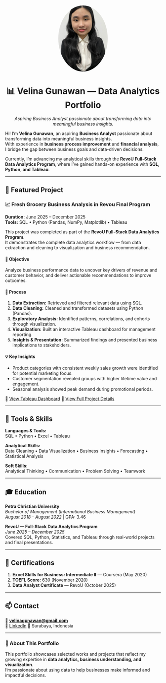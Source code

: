 <p align="center">
  <img src="https://raw.githubusercontent.com/velinagunawan/velina-data-analytics-portfolio/refs/heads/main/Untitled%20design.jpg" width="160" style="border-radius:50%;">
</p>

<h1 align="center">📊 Velina Gunawan — Data Analytics Portfolio</h1>

<p align="center">
  <i>Aspiring Business Analyst passionate about transforming data into meaningful business insights.</i>
</p>

Hi! I’m **Velina Gunawan**, an aspiring **Business Analyst** passionate about transforming data into meaningful business insights.  
With experience in **business process improvement** and **financial analysis**, I bridge the gap between business goals and data-driven decisions.  

Currently, I’m advancing my analytical skills through the **RevoU Full-Stack Data Analytics Program**, where I’ve gained hands-on experience with **SQL, Python, and Tableau**.

---

## 🚀 Featured Project

### 📈 Fresh Grocery Business Analysis in Revou Final Program
**Duration:** June 2025 – December 2025  
**Tools:** SQL • Python (Pandas, NumPy, Matplotlib) • Tableau  

This project was completed as part of the **RevoU Full-Stack Data Analytics Program**.  
It demonstrates the complete data analytics workflow — from data extraction and cleaning to visualization and business recommendation.

#### 🎯 Objective
Analyze business performance data to uncover key drivers of revenue and customer behavior, and deliver actionable recommendations to improve outcomes.

#### 🧩 Process
1. **Data Extraction:** Retrieved and filtered relevant data using SQL.  
2. **Data Cleaning:** Cleaned and transformed datasets using Python (Pandas).  
3. **Exploratory Analysis:** Identified patterns, correlations, and cohorts through visualization.  
4. **Visualization:** Built an interactive Tableau dashboard for management reporting.  
5. **Insights & Presentation:** Summarized findings and presented business implications to stakeholders.

#### 💡 Key Insights
- Product categories with consistent weekly sales growth were identified for potential marketing focus.  
- Customer segmentation revealed groups with higher lifetime value and engagement.  
- Seasonal analysis showed peak demand during promotional periods.

🔗 [View Tableau Dashboard](https://public.tableau.com/views/Deep_17579542067760/Dashboard1?:language=en-US&publish=yes&:sid=&:redirect=auth&:display_count=n&:origin=viz_share_link)
📄 [View Full Project Details](https://docs.google.com/presentation/d/1G-O5kvSQr0q7MLOAq267WTmML0PQaPML-yqwWrsPGPc/edit?usp=sharing)

---

## 🧰 Tools & Skills

**Languages & Tools:**  
SQL • Python • Excel • Tableau  

**Analytical Skills:**  
Data Cleaning • Data Visualization • Business Insights • Forecasting • Statistical Analysis  

**Soft Skills:**  
Analytical Thinking • Communication • Problem Solving • Teamwork  

---

## 🎓 Education

**Petra Christian University**  
_Bachelor of Management (International Business Management)_  
_August 2018 – August 2022_ | GPA: 3.46  

**RevoU — Full-Stack Data Analytics Program**  
_June 2025 – December 2025_  
Covered SQL, Python, Statistics, and Tableau through real-world projects and final presentations.

---

## 🧾 Certifications
1. **Excel Skills for Business: Intermediate II** — Coursera (May 2020)  
2. **TOEFL Score:** 630 (November 2020)  
3. **Data Analyst Certificate** — RevoU (October 2025)

---

## 📫 Contact

📧 **velinagunawan@gmail.com**  
🔗 [LinkedIn](www.linkedin.com/in/velina-gunawan) 
📍 Surabaya, Indonesia  

---

### 🌟 About This Portfolio
This portfolio showcases selected works and projects that reflect my growing expertise in **data analytics, business understanding, and visualization**.  
I’m passionate about using data to help businesses make informed and impactful decisions.
